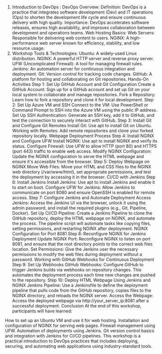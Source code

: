 1. Introduction to DevOps :
DevOps Overview:
Definition: DevOps is a practice that integrates software development (Dev) and IT operations (Ops) to shorten the development life cycle and ensure continuous delivery with high quality.
Importance: DevOps accelerates software releases, ensures high availability, and improves collaboration between development and operations teams.
Web Hosting Basics:
Web Servers: Responsible for delivering web content to users.
NGINX: A high-performance web server known for efficiency, stability, and low resource usage.
2. Workshop Tools & Technologies:
Ubuntu: A widely-used Linux distribution.
NGINX: A powerful HTTP server and reverse proxy server.
UFW (Uncomplicated Firewall): A tool for managing firewall rules.
Jenkins: An automation server for continuous integration and deployment.
Git: Version control for tracking code changes.
GitHub: A platform for hosting and collaborating on Git repositories.
Hands-On Activities
Step 1: Set Up GitHub Account and Git Configuration
Create a GitHub Account: Sign up for a GitHub account and set up Git on your local system to collaborate and manage repositories.
Fork a Repository: Learn how to fork a repository and clone it for local development.
Step 2: Set Up Azure VM and SSH
Connect to the VM: Use PowerShell or Command Prompt to SSH into the Azure VM using the public IP address.
Set Up SSH Authentication: Generate an SSH key, add it to GitHub, and test the connection to securely interact with GitHub.
Step 3: Install Git and Configure Git Remotes
Install Git: Use apt to install Git on Ubuntu.
Working with Remotes: Add remote repositories and clone your forked repository locally.
Webpage Deployment Process
Step 4: Install NGINX and Configure UFW
Install NGINX: Use apt to install NGINX and verify its status.
Configure Firewall: Use UFW to allow HTTP (port 80) and HTTPS (port 443) traffic to enable web access.
Modify NGINX Configuration: Update the NGINX configuration to serve the HTML webpage and ensure it's accessible from the browser.
Step 5: Deploy Webpage on NGINX
Move Web Files: Move your HTML and CSS files to the NGINX web directory (/var/www/html), set appropriate permissions, and test the deployment by accessing it in the browser.
CI/CD with Jenkins
Step 6: Install Jenkins
Install Jenkins: Use apt to install Jenkins and enable it to start on boot.
Configure UFW for Jenkins: Allow Jenkins to communicate on port 8080 and ensure OpenSSH is enabled for remote access.
Step 7: Configure Jenkins and Automate Deployment
Access Jenkins: Access the Jenkins UI via the browser, unlock it using the admin password, and install the required plugins (e.g., Git, Pipeline, Docker).
Set Up CI/CD Pipeline: Create a Jenkins Pipeline to clone the GitHub repository, deploy the HTML webpage on NGINX, and automate the process. The pipeline script will automate tasks like copying files, setting permissions, and restarting NGINX after deployment.
NGINX Configuration for Port 8081
Step 8: Reconfigure NGINX for Jenkins Deployment
Update NGINX Port: Reconfigure NGINX to listen on port 8081, and ensure that the root directory points to the correct web files location.
Set Permissions: Give the Jenkins user the necessary permissions to modify the web files during deployment without a password.
Working with GitHub Webhooks for Continuous Deployment
Step 9: Set Up Webhooks
GitHub Webhooks: Configure GitHub to trigger Jenkins builds via webhooks on repository changes. This automates the deployment process each time new changes are pushed to the repository.
Step 10: Deploy HTML Webpage Using Jenkins and NGINX
Jenkins Pipeline: Use a Jenkinsfile to define the deployment pipeline that pulls code from the GitHub repository, copies files to the NGINX directory, and reloads the NGINX server.
Access the Webpage: Access the deployed webpage via http://your_server_ip:8081 after a successful deployment.
Conclusion
At the end of this workshop, participants will have learned:

How to set up an Ubuntu VM and use it for web hosting.
Installation and configuration of NGINX for serving web pages.
Firewall management using UFW.
Automation of deployments using Jenkins.
Git version control basics and integration with Jenkins for CI/CD pipelines.
This workshop is a practical introduction to DevOps practices that includes deploying, securing, and automating web applications using industry-standard tools.

